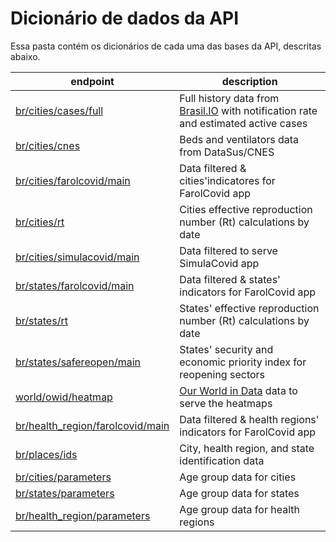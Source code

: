 # Dicionário de dados da API

Essa pasta contém os dicionários de cada uma das bases da API, descritas abaixo.

endpoint | description
--- | ---
[br/cities/cases/full](/dictionaries/br/cities/cases/full) | Full history data from [Brasil.IO](https://brasil.io/dataset/covid19/caso_full/) with notification rate and estimated active cases
[br/cities/cnes](/dictionaries/br/cities/cnes) | Beds and ventilators data from DataSus/CNES
[br/cities/farolcovid/main](/dictionaries/br/cities/farolcovid/main) | Data filtered & cities'indicatores for FarolCovid app
[br/cities/rt](/dictionaries/br/cities/rt) | Cities effective reproduction number (Rt) calculations by date
[br/cities/simulacovid/main](/dictionaries/br/cities/simulacovid/main) | Data filtered to serve SimulaCovid app
[br/states/farolcovid/main](/dictionaries/br/states/farolcovid/main) | Data filtered & states' indicators for FarolCovid app
[br/states/rt](/dictionaries/br/states/rt) | States' effective reproduction number (Rt) calculations by date
[br/states/safereopen/main](/dictionaries/br/states/safereopen/main) | States' security and economic priority index for reopening sectors
[world/owid/heatmap](/dictionaries/world/owid/heatmap)| [Our World in Data](https://github.com/owid/covid-19-data/tree/master/public/data) data to serve the heatmaps
[br/health_region/farolcovid/main](/dictionaries/br/health_region/farolcovid/main) | Data filtered & health regions' indicators for FarolCovid app
[br/places/ids](/dictionaries/br/places/ids) | City, health region, and state identification data
[br/cities/parameters](/dictionaries/br/cities/parameters) | Age group data for cities
[br/states/parameters](/dictionaries/br/states/parameters) | Age group data for states
[br/health_region/parameters](/dictionaries/br/health_region/parameters) |  Age group data for health regions